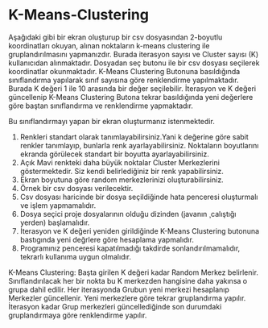 # K-Means-Clustering

Aşağıdaki gibi bir ekran oluşturup bir csv dosyasından 2-boyutlu koordinatları okuyan, alınan
noktaların k-means clustering ile gruplandırılmasını yapmanızdır. Burada iterasyon sayısı ve Cluster sayısı (K) kullanıcıdan alınmaktadır. Dosyadan seç butonu ile bir csv dosyası seçilerek koordinatlar okunmaktadır. K-Means Clustering Butonuna basıldığında sınıflandırma yapılarak sınıf sayısına göre renklendirme yapılmaktadır. Burada K değeri 1 ile
10 arasında bir değer seçilebilir. İterasyon ve K değeri güncellenip K-Means Clustering Butona tekrar basıldığında yeni değerlere göre baştan sınıflandırma ve renklendirme yapmaktadır.

Bu sınıflandırmayı yapan bir ekran oluşturmanız istenmektedir.
1. Renkleri standart olarak tanımlayabilirsiniz.Yani k değerine göre sabit renkler tanımlayıp, bunlarla renk ayarlayabilirsiniz.
Noktaların boyutlarını ekranda görülecek standart bir boyutta ayarlayabilirsiniz.
2. Açık Mavi renkteki daha büyük noktalar Cluster Merkezlerini göstermektedir. Siz kendi belirlediğiniz bir renk
yapabilirsiniz.
3. Ekran boyutuna göre random merkezlerinizi oluşturabilirsiniz.
4. Örnek bir csv dosyası verilecektir.
5. Csv dosyası haricinde bir dosya seçildiğinde hata penceresi oluşturmalı ve işlem yapmamalıdır.
6. Dosya seçici proje dosyalarının olduğu dizinden (javanın ¸calıştığı yerden) başlamalıdır.
7. İterasyon ve K değeri yeniden girildiğinde K-Means Clustering butonuna bastıgında yeni değrlere göre hesaplama
yapmalıdır.
8. Programınız penceresi kapatılmadığı takdirde sonlandırılmamalıdır, tekrarlı kullanıma uygun olmalıdır.

K-Means Clustering: Başta girilen K değeri kadar Random Merkez belirlenir. Sınıflandırılacak her bir nokta bu K merkezden hangisine daha yakınsa o grupa dahil edilir. Her iterasyonda Grubun yeni merkezi hesaplanıp Merkezler güncellenir. Yeni merkezlere göre tekrar gruplandırma yapılır. İterasyon kadar Grup merkezleri güncellediğinde son durumdaki gruplandırmaya göre renklendirme yapılır.
